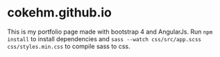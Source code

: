 # cokehm.github.io
This is my portfolio page made with bootstrap 4 and AngularJs. Run `npm install` to install dependencies and 
`sass --watch css/src/app.scss css/styles.min.css` to compile sass to css.
